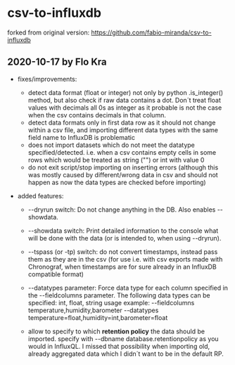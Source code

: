 # csv-to-influxdb

forked from original version: https://github.com/fabio-miranda/csv-to-influxdb

## 2020-10-17 by Flo Kra

* fixes/improvements:
    * detect data format (float or integer) not only by python .is_integer() method, but also check if raw data contains a dot. 
	Don´t treat float values with decimals all 0s as integer as it probable is not the case when the csv contains decimals in that column. 
    * detect data formats only in first data row as it should not change within a csv file, and importing different data types with the same field name to InfluxDB is problematic
    * does not import datasets which do not meet the datatype specified/detected. 
	i.e. when a csv contains empty cells in some rows which would be treated as string ("") or int with value 0
    * do not exit script/stop importing on inserting errors (although this was mostly caused by different/wrong data in csv and should not happen as now the data types are checked before importing)

* added features:
    * --dryrun switch: 
	Do not change anything in the DB. Also enables --showdata.

    * --showdata switch: 
    Print detailed information to the console what will be done with the data (or is intended to, when using --dryrun).
	
    * --tspass (or -tp) switch: 
    do not convert timestamps, instead pass them as they are in the csv (for use i.e. with csv exports made with Chronograf, when timestamps are for sure already in an InfluxDB compatible format)

    * --datatypes parameter: 
    Force data type for each column specified in the --fieldcolumns parameter. 
    The following data types can be specified: int, float, string
    usage example: --fieldcolumns temperature,humidity,barometer --datatypes temperature=float,humidity=int,barometer=float
    
    * allow to specify to which **retention policy** the data should be imported. 
    specify with --dbname database.retentionpolicy as you would in InfluxQL. 
    I missed that possibility when importing old, already aggregated data which I didn´t want to be in the default RP. 

  

